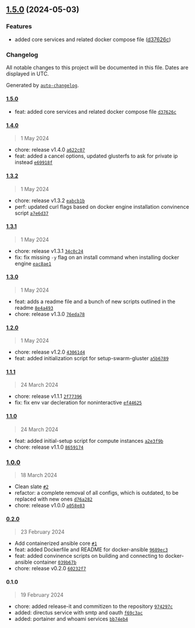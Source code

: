 

## [1.5.0](https://github.com/chof64/configs/compare/1.4.0...1.5.0) (2024-05-03)


### Features

* added core services and related docker compose file ([d37626c](https://github.com/chof64/configs/commit/d37626c3d5e362c15622872e7c41b3a120601739))

### Changelog

All notable changes to this project will be documented in this file. Dates are displayed in UTC.

Generated by [`auto-changelog`](https://github.com/CookPete/auto-changelog).

#### [1.5.0](https://github.com/chof64/configs/compare/1.4.0...1.5.0)

- feat: added core services and related docker compose file [`d37626c`](https://github.com/chof64/configs/commit/d37626c3d5e362c15622872e7c41b3a120601739)

#### [1.4.0](https://github.com/chof64/configs/compare/1.3.2...1.4.0)

> 1 May 2024

- chore: release v1.4.0 [`a622c07`](https://github.com/chof64/configs/commit/a622c07e9a4ce472a7f85584d7e5acea687296ab)
- feat: added a cancel options, updated glusterfs to ask for private ip instead [`e69918f`](https://github.com/chof64/configs/commit/e69918fc3a4018eed1ee9410a156694ddffa6e6f)

#### [1.3.2](https://github.com/chof64/configs/compare/1.3.1...1.3.2)

> 1 May 2024

- chore: release v1.3.2 [`eabcb1b`](https://github.com/chof64/configs/commit/eabcb1b8f0ec0edaeef93094e98949d5d02903c3)
- perf: updated curl flags based on docker engine installation convinence script [`a7e6d37`](https://github.com/chof64/configs/commit/a7e6d37908e16ada9432e905bffdad76a75ebef7)

#### [1.3.1](https://github.com/chof64/configs/compare/1.3.0...1.3.1)

> 1 May 2024

- chore: release v1.3.1 [`34c0c24`](https://github.com/chof64/configs/commit/34c0c24b0a19e43e7d786558d78acd6959ba809a)
- fix: fix missing `-y` flag on an install command when installing docker engine [`eac8ae1`](https://github.com/chof64/configs/commit/eac8ae1f8c9f531a6487a7a01ad7ec8c95973c6f)

#### [1.3.0](https://github.com/chof64/configs/compare/1.2.0...1.3.0)

> 1 May 2024

- feat: adds a readme file and a bunch of new scripts outlined in the readme [`8e4a493`](https://github.com/chof64/configs/commit/8e4a493e168e919d33b1151909223349a91239b2)
- chore: release v1.3.0 [`76eda78`](https://github.com/chof64/configs/commit/76eda7843757df423591bdd6651febf631bf1946)

#### [1.2.0](https://github.com/chof64/configs/compare/1.1.1...1.2.0)

> 1 May 2024

- chore: release v1.2.0 [`43061d4`](https://github.com/chof64/configs/commit/43061d4da1453f201f2149f5b859208a32c29891)
- feat: added initialization script for setup-swarm-gluster [`a5b6789`](https://github.com/chof64/configs/commit/a5b6789da531434ff0886710c1560572a704ba7f)

#### [1.1.1](https://github.com/chof64/configs/compare/1.1.0...1.1.1)

> 24 March 2024

- chore: release v1.1.1 [`2f77396`](https://github.com/chof64/configs/commit/2f7739637ad0780084d0fb4e77d92dad456a8628)
- fix: fix env var decleration for noninteractive [`ef44625`](https://github.com/chof64/configs/commit/ef446257aeb23f6014b47cbab44c6d6f90542801)

#### [1.1.0](https://github.com/chof64/configs/compare/1.0.0...1.1.0)

> 24 March 2024

- feat: added initial-setup script for compute instances [`a2e3f9b`](https://github.com/chof64/configs/commit/a2e3f9b8cac876b9a4e0b04523c9fa7dd27abd2c)
- chore: release v1.1.0 [`8659174`](https://github.com/chof64/configs/commit/8659174b4739f172972ce46799f81767b5dec30c)

### [1.0.0](https://github.com/chof64/configs/compare/0.2.0...1.0.0)

> 18 March 2024

- Clean slate [`#2`](https://github.com/chof64/configs/pull/2)
- refactor: a complete removal of all configs, which is outdated, to be replaced with new ones [`d76a282`](https://github.com/chof64/configs/commit/d76a28293b1b5bb2c305d33490614cb75c0e0cc1)
- chore: release v1.0.0 [`a058e83`](https://github.com/chof64/configs/commit/a058e833284b8a6b22332cb7d120e55f7952c6b2)

#### [0.2.0](https://github.com/chof64/configs/compare/0.1.0...0.2.0)

> 23 February 2024

- Add containerized ansible core [`#1`](https://github.com/chof64/configs/pull/1)
- feat: added Dockerfile and README for docker-ansible [`9689ec3`](https://github.com/chof64/configs/commit/9689ec37d8aadf8a9524af5374076aa4ee932288)
- feat: added convinence scripts on building and connecting to docker-ansible container [`039b67b`](https://github.com/chof64/configs/commit/039b67b0229a1cf303e090e89fe2da04de8031e9)
- chore: release v0.2.0 [`60232f7`](https://github.com/chof64/configs/commit/60232f77f99e6a28fc923f2c4a87c85f95cea47e)

#### 0.1.0

> 19 February 2024

- chore: added release-it and commitizen to the repository [`974297c`](https://github.com/chof64/configs/commit/974297c47859d4a4ecf69c6541b415217a6d48c0)
- added: directus service with smtp and oauth [`f69c3ac`](https://github.com/chof64/configs/commit/f69c3ac180466739d641774146694a83229759e3)
- added: portainer and whoami services [`bb74eb4`](https://github.com/chof64/configs/commit/bb74eb4800109bb27e6422130bcab3f8adf71104)
